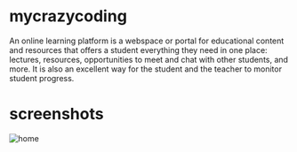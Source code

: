 # mycrazycoding
An online learning platform is a webspace or portal for educational content and resources that offers a student everything they need in one place: lectures, resources, opportunities to meet and chat with other students, and more. It is also an excellent way for the student and the teacher to monitor student progress.
# screenshots
![home](https://github.com/Santhoshkumarz/mycrazycoding/assets/124475130/533c1dc2-86f1-4a07-bcae-bea5aecc1951)
